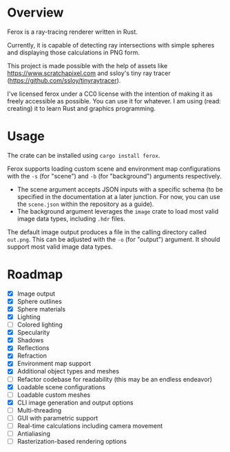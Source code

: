 # Overview
Ferox is a ray-tracing renderer written in Rust. 

Currently, it is capable of detecting ray intersections with simple spheres and displaying those calculations in PNG form.

This project is made possible with the help of assets like https://www.scratchapixel.com and ssloy's tiny ray tracer (https://github.com/ssloy/tinyraytracer).

I've licensed ferox under a CC0 license with the intention of making it as freely accessible as possible. You can use it for whatever. I am using (read: creating) it to learn Rust and graphics programming.

# Usage
The crate can be installed using `cargo install ferox`. 

Ferox supports loading custom scene and environment map configurations with the `-s` (for "scene") and `-b` (for "background") arguments respectively.
- The scene argument accepts JSON inputs with a specific schema (to be specified in the documentation at a later junction. For now, you can use the `scene.json` within the repository as a guide).
- The background argument leverages the `image` crate to load most valid image data types, including `.hdr` files.

The default image output produces a file in the calling directory called `out.png`. This can be adjusted with the `-o` (for "output") argument. It should support most valid image data types.

# Roadmap
- [x] Image output
- [x] Sphere outlines
- [x] Sphere materials
- [x] Lighting
- [ ] Colored lighting
- [x] Specularity
- [x] Shadows
- [x] Reflections
- [x] Refraction
- [x] Environment map support
- [x] Additional object types and meshes
- [ ] Refactor codebase for readability (this may be an endless endeavor)
- [x] Loadable scene configurations
- [ ] Loadable custom meshes
- [x] CLI image generation and output options
- [ ] Multi-threading
- [ ] GUI with parametric support
- [ ] Real-time calculations including camera movement
- [ ] Antialiasing
- [ ] Rasterization-based rendering options
